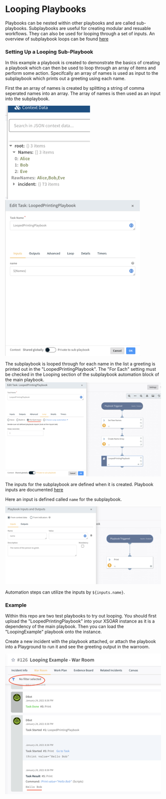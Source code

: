 # Looping Playbooks
Playbooks can be nested within other playbooks and are called sub-playbooks.
Subplaybooks are useful for creating modular and resuable workflows.
They can also be used for looping through a set of inputs.
An overview of subplaybook loops can be found [here](https://docs.paloaltonetworks.com/cortex/cortex-xsoar/6-0/cortex-xsoar-admin/playbooks/configure-a-sub-playbook-loop)

### Setting Up a Looping Sub-Playbook
In this example a playbook is created to demonstrate the basics of creating a playbook which can then be used to loop through an array of items and perform some action.
Specifcally an array of names is used as input to the subplaybook which prints out a greeting using each name.


First the an array of names is created by splitting a string of comma seperated names into an array.
The array of names is then used as an input into the subplaybook.

<img src="imgs/names-context.png" alt="alt text" height="300px">
<img src="imgs/looping-input-to-subplaybook.png" alt="alt text" height="500px">

The subplaybook is looped through for each name in the list a greeting is printed out in the "LoopedPrintingPlaybook".
The "For Each" setting must be checked in the Looping section of the subplaybook automation block of the main playbook.
<img src="imgs/looping-settings.png" alt="alt text" width="500px">

The inputs for the subplaybook are defined when it is created. 
Playbook inputs are documented [here](https://docs.paloaltonetworks.com/cortex/cortex-xsoar/6-0/cortex-xsoar-admin/playbooks/playbook-inputs-and-outputs)


Here an input is defined called `name` for the subplaybook.


<img src="imgs/subplaybook-inputs-defined.png" alt="alt text" width="500px">

Automation steps can utilize the inputs by `${inputs.name}`.

### Example
Within this repo are two test playbooks to try out looping. 
You should first upload the "LoopedPrintingPlaybook" into your XSOAR instance as it is a dependency of the main playbook.
Then you can load the "LoopingExample" playbook onto the instance.

Create a new incident with the playbook attached, or attach the playbook into a Playground to run it and see the greeting output in the warroom.

<img src="imgs/looping-warroom.png" alt="alt text" width="500px">

